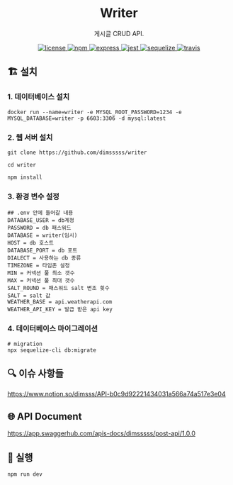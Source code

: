<p align="center">
    <h1 align="center">
        Writer
    </h1>
    <p align="center">게시글 CRUD API<a href="https://github.com/dimsssss/writer"></a>.</p>
</p>

<p align="center">
    <a href="">
        <img alt="license" src="https://img.shields.io/github/license/dimsssss/toy-intergration-test">
    </a>
    <a href="">
        <img alt="npm" src="https://img.shields.io/node/v-lts/npm?label=npm&logo=npm">
    </a>
    <a href="https://expressjs.com/">
        <img alt="express" src="https://img.shields.io/node/v-lts/express?label=express&logo=express">
    </a>
    <a href="https://jestjs.io/">
        <img alt="jest" src="https://img.shields.io/node/v-lts/express?label=jest&logo=jest">
    </a>
    <a href="https://sequelize.org/">
        <img alt="sequelize" src="https://img.shields.io/node/v-lts/sequelize?label=sequelize&logo=sequelize">
    </a>
    <a href="https://dl.circleci.com/status-badge/redirect/gh/dimsssss/writer/tree/main">
        <img alt="travis" src="https://dl.circleci.com/status-badge/img/gh/dimsssss/writer/tree/main.svg?style=svg">
    </a>
</p>

## 🏗 설치

### 1. 데이터베이스 설치

```shell
docker run --name=writer -e MYSQL_ROOT_PASSWORD=1234 -e MYSQL_DATABASE=writer -p 6603:3306 -d mysql:latest
```

### 2. 웹 서버 설치

```shell
git clone https://github.com/dimsssss/writer

cd writer

npm install
```

### 3. 환경 변수 설정

```
## .env 안에 들어갈 내용
DATABASE_USER = db계정
PASSWORD = db 패스워드
DATABASE = writer(임시)
HOST = db 호스트
DATABASE_PORT = db 포트
DIALECT = 사용하는 db 종류
TIMEZONE = 타임존 설정
MIN = 커넥션 풀 최소 갯수
MAX = 커넥션 풀 최대 갯수
SALT_ROUND = 패스워드 salt 변조 횟수
SALT = salt 값
WEATHER_BASE = api.weatherapi.com
WEATHER_API_KEY = 발급 받은 api key

```

### 4. 데이터베이스 마이그레이션

```shell
# migration
npx sequelize-cli db:migrate
```

## 🔍 이슈 사항들

https://www.notion.so/dimsss/API-b0c9d92221434031a566a74a517e3e04

## 🌐 API Document

https://app.swaggerhub.com/apis-docs/dimsssss/post-api/1.0.0

## 🧾 실행

```shell
npm run dev
```

